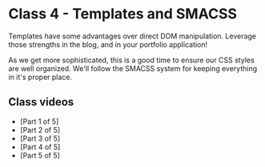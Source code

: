# Class 4 - Templates and SMACSS

Templates have some advantages over direct DOM manipulation. Leverage those strengths in the blog, and in your portfolio application!

As we get more sophisticated, this is a good time to ensure our CSS styles are well organized. We'll follow the SMACSS system for keeping everything in it's proper place. 

## Class videos
- [Part 1 of 5]
- [Part 2 of 5]
- [Part 3 of 5]
- [Part 4 of 5]
- [Part 5 of 5]
